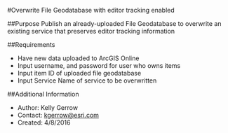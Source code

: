 #Overwrite File Geodatabase with editor tracking enabled

##Purpose 
Publish an already-uploaded File Geodatabase to overwrite an existing service that preserves editor tracking information

##Requirements
- Have new data uploaded to ArcGIS Online
- Input username, and password for user who owns items
- Input item ID of uploaded file geodatabase
- Input Service Name of service to be overwritten

##Additional Information
- Author:  Kelly Gerrow
- Contact: kgerrow@esri.com
- Created: 4/8/2016